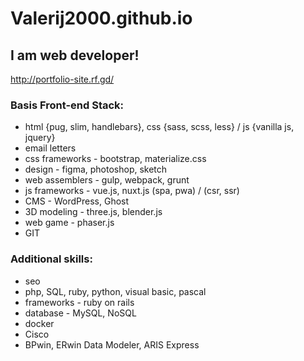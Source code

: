 # Valerij2000.github.io

## I am web developer!

http://portfolio-site.rf.gd/

### Basis Front-end Stack: 

- html {pug, slim, handlebars}, css {sass, scss, less} / js {vanilla js, jquery}
- email letters
- css frameworks - bootstrap, materialize.css
- design - figma, photoshop, sketch
- web assemblers - gulp, webpack, grunt
- js frameworks - vue.js, nuxt.js (spa, pwa) / (csr, ssr)
- CMS - WordPress, Ghost
- 3D modeling - three.js, blender.js
- web game - phaser.js
- GIT

### Additional skills:

- seo
- php, SQL, ruby, python, visual basic, pascal
- frameworks - ruby on rails
- database - MySQL, NoSQL
- docker
- Cisco
- BPwin, ERwin Data Modeler, ARIS Express
